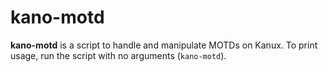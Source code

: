 # kano-motd

**kano-motd** is a script to handle and manipulate MOTDs on Kanux. To
print usage, run the script with no arguments (`kano-motd`).
